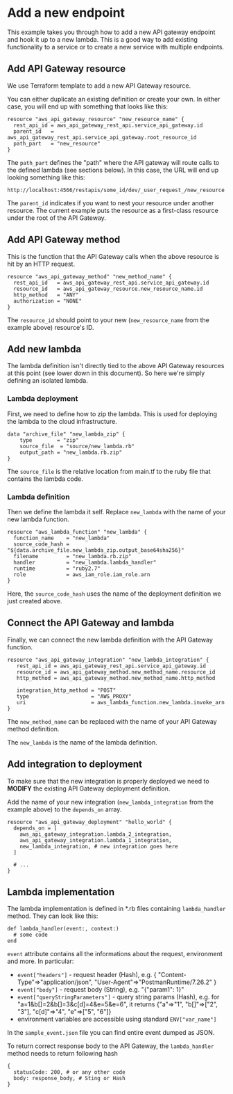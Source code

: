 # Add a new endpoint

This example takes you through how to add a new API gateway endpoint and hook it
up to a new lambda. This is a good way to add existing functionality to a
service or to create a new service with multiple endpoints.

## Add API Gateway resource

We use Terraform template to add a new API Gateway resource.

You can either duplicate an existing definition or create your own. In either
case, you will end up with something that looks like this:

```
resource "aws_api_gateway_resource" "new_resource_name" {
  rest_api_id = aws_api_gateway_rest_api.service_api_gateway.id
  parent_id   = aws_api_gateway_rest_api.service_api_gateway.root_resource_id
  path_part   = "new_resource"
}
```

The `path_part` defines the "path" where the API gateway will route calls to the
defined lambda (see sections below). In this case, the URL will end up looking
something like this:

```
http://localhost:4566/restapis/some_id/dev/_user_request_/new_resource
```

The `parent_id` indicates if you want to nest your resource under another
resource. The current example puts the resource as a first-class resource under
the root of the API Gateway.

## Add API Gateway method

This is the function that the API Gateway calls when the above resource is hit
by an HTTP request.

```
resource "aws_api_gateway_method" "new_method_name" {
  rest_api_id   = aws_api_gateway_rest_api.service_api_gateway.id
  resource_id   = aws_api_gateway_resource.new_resource_name.id
  http_method   = "ANY"
  authorization = "NONE"
}
```

The `resource_id` should point to your new (`new_resource_name` from
the example above) resource's ID.

## Add new lambda

The lambda definition isn't directly tied to the above API Gateway resources at
this point (see lower down in this document). So here we're simply defining an
isolated lambda.

### Lambda deployment

First, we need to define how to zip the lambda. This is used for deploying the
lambda to the cloud infrastructure.

```
data "archive_file" "new_lambda_zip" {
    type        = "zip"
    source_file  = "source/new_lambda.rb"
    output_path = "new_lambda.rb.zip"
}
```

The `source_file` is the relative location from main.tf to the ruby file that
contains the lambda code.

### Lambda definition

Then we define the lambda it self. Replace `new_lambda` with the name of your
new lambda function.

```
resource "aws_lambda_function" "new_lambda" {
  function_name    = "new_lambda"
  source_code_hash = "${data.archive_file.new_lambda_zip.output_base64sha256}"
  filename         = "new_lambda.rb.zip"
  handler          = "new_lambda.lambda_handler"
  runtime          = "ruby2.7"
  role             = aws_iam_role.iam_role.arn
}
```

Here, the `source_code_hash` uses the name of the deployment definition we just
created above.

## Connect the API Gateway and lambda

Finally, we can connect the new lambda definition with the API Gateway function.

```
resource "aws_api_gateway_integration" "new_lambda_integration" {
   rest_api_id = aws_api_gateway_rest_api.service_api_gateway.id
   resource_id = aws_api_gateway_method.new_method_name.resource_id
   http_method = aws_api_gateway_method.new_method_name.http_method

   integration_http_method = "POST"
   type                    = "AWS_PROXY"
   uri                     = aws_lambda_function.new_lambda.invoke_arn
}
```

The `new_method_name` can be replaced with the name of your API Gateway method
definition.

The `new_lambda` is the name of the lambda definition.

## Add integration to deployment

To make sure that the new integration is properly deployed we need to **MODIFY**
the existing API Gateway deployment definition.

Add the name of your new integration (`new_lambda_integration` from the example
above) to the `depends_on` array.

```
resource "aws_api_gateway_deployment" "hello_world" {
  depends_on = [
    aws_api_gateway_integration.lambda_2_integration,
    aws_api_gateway_integration.lambda_1_integration,
    new_lambda_integration, # new integration goes here
  ]

  # ...
}
```

## Lambda implementation

The lambda implementation is defined in *.rb files containing `lambda_handler` method.
They can look like this:

```
def lambda_handler(event:, context:)
  # some code
end
```

`event` attribute contains all the informations about the request, environment and more.
In particular:

* `event["headers"]` - request header (Hash), e.g. { "Content-Type"=>"application/json", "User-Agent"=>"PostmanRuntime/7.26.2" }
* `event["body"]` - request body (String), e.g. "{\"param1\": 1}"
* `event["queryStringParameters"]` - query string params (Hash), e.g. for "a=1&b[]=2&b[]=3&c[d]=4&e=5&e=6", it returns {"a"=>"1", "b[]"=>["2", "3"], "c[d]"=>"4", "e"=>["5", "6"]}
* environment variables are accessible using standard `ENV["var_name"]`

In the `sample_event.json` file you can find entire event dumped as JSON.

To return correct response body to the API Gateway, the `lambda_handler` method
needs to return following hash

```
{
  statusCode: 200, # or any other code
  body: response_body, # Sting or Hash
}
```

